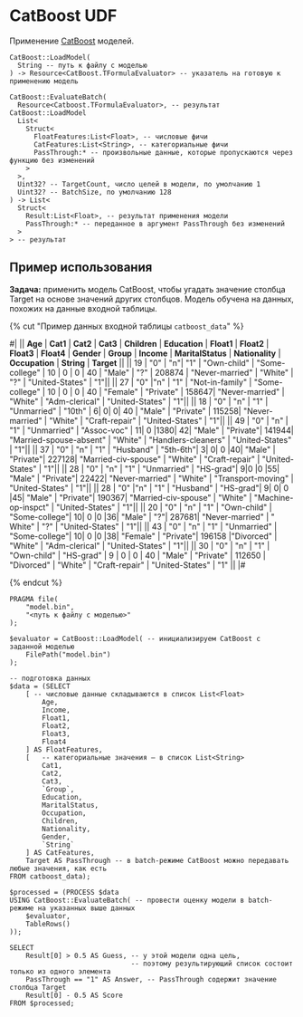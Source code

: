 # CatBoost UDF
Применение [CatBoost](https://catboost.yandex) моделей.

```yql
CatBoost::LoadModel(
  String -- путь к файлу с моделью
) -> Resource<CatBoost.TFormulaEvaluator> -- указатель на готовую к применению модель

CatBoost::EvaluateBatch(
  Resource<Catboost.TFormulaEvaluator>, -- результат CatBoost::LoadModel
  List<
    Struct<
      FloatFeatures:List<Float>, -- числовые фичи
      CatFeatures:List<String>, -- категориальные фичи
      PassThrough:* -- произвольные данные, которые пропускаются через функцию без изменений
    >
  >,
  Uint32? -- TargetCount, число целей в модели, по умолчанию 1
  Uint32? -- BatchSize, по умолчанию 128
) -> List<
  Struct<
    Result:List<Float>, -- результат применения модели
    PassThrough:* -- переданное в аргумент PassThrough без изменений
  >
> -- результат
```

## Пример использования

**Задача:** применить модель CatBoost, чтобы угадать значение столбца Target на основе значений других столбцов. Модель обучена на данных, похожих на данные входной таблицы.

{% cut "Пример данных входной таблицы `catboost_data`" %}

#|
||	**Age** |	**Cat1** |	**Cat2** |	**Cat3** |	**Children** |	**Education** |	**Float1** |	**Float2** |	**Float3** |	**Float4** |	**Gender** |	**Group** |	**Income** |	**MaritalStatus**	 | **Nationality** |	**Occupation** |	**String** |	**Target** ||
||	19 |	"0"	 | "n"|	"1" |	"Own-child" |	"Some-college" |	10 |	0 |	0 |	40 |	"Male" |	"?" |	208874 |	"Never-married" |	"White" |	"?" |	"United-States" |	"1"||
||	27 |	"0"	 |"n"	| "1"	| "Not-in-family"	| "Some-college" |	10	| 0	| 0	| 40 |	"Female"	| "Private"	| 158647|	"Never-married"	| "White"	| "Adm-clerical"	| "United-States"	| "1"||
||	18 |	"0" |	"n"	| "1"	| "Unmarried"	| "10th" |	6|	0|	0|	40 |	"Male"	| "Private" |	115258|	"Never-married"	| "White"	| "Craft-repair"	| "United-States"	| "1"||
||	49 |	"0" |	"n"	| "1"	| "Unmarried"	| "Assoc-voc" |	11|	0	|1380|	42|	"Male"	| "Private"|	141944|	"Married-spouse-absent"	| "White"	| "Handlers-cleaners"	| "United-States"	| "1"||
||	37 |	"0" |	"n"	| "1"	| "Husband"	| "5th-6th"|	3|	0|	0	|40|	"Male"	| "Private"|	227128|	"Married-civ-spouse"	| "White"	| "Craft-repair"	| "United-States"	| "1"||
||	28 |	"0" |	"n"	| "1"	| "Unmarried"	| "HS-grad"|	9|0	|0	|55|	"Male"	| "Private"|	22422|	"Never-married"	| "White"	| "Transport-moving"	| "United-States"	| "1"||
||	28 |	"0"	 |"n"	| "1"	| "Husband"	| "HS-grad"|	9|	0|	0	|45|	"Male"	| "Private"|	190367|	"Married-civ-spouse"	| "White"	| "Machine-op-inspct"	| "United-States"	| "1"||
||	20 |	"0" |	"n"	| "1"	| "Own-child"	| "Some-college"|	10|	0	|0	|36|	"Male"	| "?"|	287681|	"Never-married"	| " White"	| "?"	| "United-States" |	"1"||
||	43 |	"0" |	"n"	| "1"	| "Unmarried"	| "Some-college"|	10|	0	|0	|38|	"Female"	| "Private"|	196158	|"Divorced"	| "White"	| "Adm-clerical" |	"United-States"	| "1"||
||	30 |	"0" |	"n"  |	"1" |	"Own-child" |	"HS-grad" |	9 |	0 |	0 |	40 |	"Male" |	"Private" |	112650 |	"Divorced" |	"White" |	"Craft-repair" |	"United-States" |	"1" ||
|#

{% endcut %}

```yql
PRAGMA file(
    "model.bin",
    "<путь к файлу с моделью>"
);

$evaluator = CatBoost::LoadModel( -- инициализируем CatBoost с заданной моделью
    FilePath("model.bin")
);

-- подготовка данных
$data = (SELECT
    [ -- числовые данные складываются в список List<Float>
        Age,
        Income,
        Float1,
        Float2,
        Float3,
        Float4
    ] AS FloatFeatures,
    [   -- категориальные значения — в список List<String>
        Cat1,
        Cat2,
        Cat3,
        `Group`,
        Education,
        MaritalStatus,
        Occupation,
        Children,
        Nationality,
        Gender,
        `String`
    ] AS CatFeatures,
    Target AS PassThrough -- в batch-режиме CatBoost можно передавать любые значения, как есть
FROM catboost_data);

$processed = (PROCESS $data
USING CatBoost::EvaluateBatch( -- провести оценку модели в batch-режиме на указанных выше данных
    $evaluator,                
    TableRows()
));

SELECT
    Result[0] > 0.5 AS Guess, -- у этой модели одна цель,
                              -- поэтому результирующий список состоит только из одного элемента
    PassThrough == "1" AS Answer, -- PassThrough содержит значение столбца Target
    Result[0] - 0.5 AS Score
FROM $processed;
```
